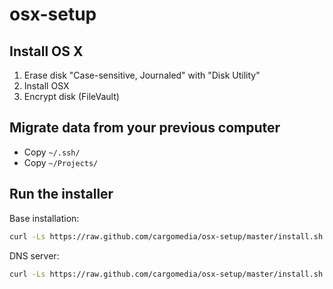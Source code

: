 osx-setup
=========

Install OS X
------------
1. Erase disk "Case-sensitive, Journaled" with "Disk Utility"
2. Install OSX
3. Encrypt disk (FileVault)

Migrate data from your previous computer
----------------------------------------
- Copy `~/.ssh/`
- Copy `~/Projects/`

Run the installer
-----------------
Base installation:
```bash
curl -Ls https://raw.github.com/cargomedia/osx-setup/master/install.sh | bash
```

DNS server:
```bash
curl -Ls https://raw.github.com/cargomedia/osx-setup/master/install.sh | ROLE=dns bash
```

